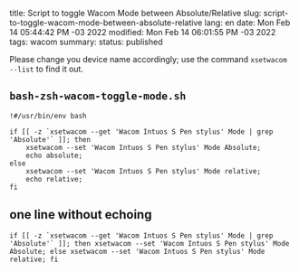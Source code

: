 title: Script to toggle Wacom Mode between Absolute/Relative
slug: script-to-toggle-wacom-mode-between-absolute-relative
lang: en
date: Mon Feb 14 05:44:42 PM -03 2022
modified: Mon Feb 14 06:01:55 PM -03 2022
tags: wacom
summary: 
status: published

Please change you device name accordingly; use the command `xsetwacom --list` to find it out.

##  `bash-zsh-wacom-toggle-mode.sh`

``` {.shell .hljs}
!#/usr/bin/env bash

if [[ -z `xsetwacom --get 'Wacom Intuos S Pen stylus' Mode | grep 'Absolute'` ]]; then
    xsetwacom --set 'Wacom Intuos S Pen stylus' Mode Absolute;
    echo absolute;
else
    xsetwacom --set 'Wacom Intuos S Pen stylus' Mode relative;
    echo relative;
fi
```

## one line without echoing


``` {.shell .hljs}
if [[ -z `xsetwacom --get 'Wacom Intuos S Pen stylus' Mode | grep 'Absolute'` ]]; then xsetwacom --set 'Wacom Intuos S Pen stylus' Mode Absolute; else xsetwacom --set 'Wacom Intuos S Pen stylus' Mode relative; fi
```
